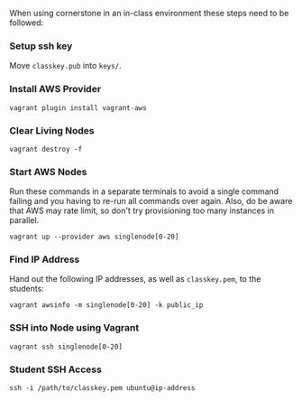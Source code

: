 When using cornerstone in an in-class environment these steps need to be followed:

### Setup ssh key

Move `classkey.pub` into `keys/`.

### Install AWS Provider

    vagrant plugin install vagrant-aws

### Clear Living Nodes

    vagrant destroy -f

### Start AWS Nodes

Run these commands in a separate terminals to avoid a single command failing
and you having to re-run all commands over again. Also, do be aware that AWS
may rate limit, so don't try provisioning too many instances in parallel.

    vagrant up --provider aws singlenode[0-20]

### Find IP Address

Hand out the following IP addresses, as well as `classkey.pem`, to the students:

    vagrant awsinfo -m singlenode[0-20] -k public_ip

### SSH into Node using Vagrant

    vagrant ssh singlenode[0-20]

### Student SSH Access

    ssh -i /path/to/classkey.pem ubuntu@ip-address
